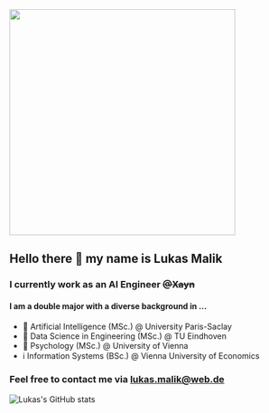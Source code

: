 <img src="https://i.redd.it/wbjwxvte4gt41.jpg" width="400">

## Hello there 👋 my name is Lukas Malik

### I currently work as an AI Engineer <s>@Xayn</s>

#### I am a double major with a diverse background in ...
- 🤖 Artificial Intelligence (MSc.) @ University Paris-Saclay
- 🔬 Data Science in Engineering (MSc.) @ TU Eindhoven 
- 🧠 Psychology (MSc.) @ University of Vienna
- ℹ️ Information Systems (BSc.) @ Vienna University of Economics

### Feel free to contact me via lukas.malik@web.de 

![Lukas's GitHub stats](https://github-readme-stats.vercel.app/api?username=lumalik&count_private=true)
